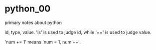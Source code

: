 # python_00
primary notes about python

id, type, value. 'is' is used to judge id, while '==' is used to judge value.

'num += 1' means 'num = 1, num ++'.
